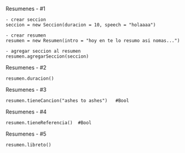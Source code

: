 Resumenes - #1 

```
- crear seccion
seccion = new Seccion(duracion = 10, speech = "holaaaa")

- crear resumen
resumen = new Resumen(intro = "hoy en te lo resumo asi nomas...")

- agregar seccion al resumen
resumen.agregarSeccion(seccion)

```

Resumenes - #2

```
resumen.duracion()
```


Resumenes - #3
```
resumen.tieneCancion("ashes to ashes")   #Bool
```

Resumenes - #4
```
resumen.tieneReferencia()  #Bool
```

Resumenes - #5
```
resumen.libreto()
```
